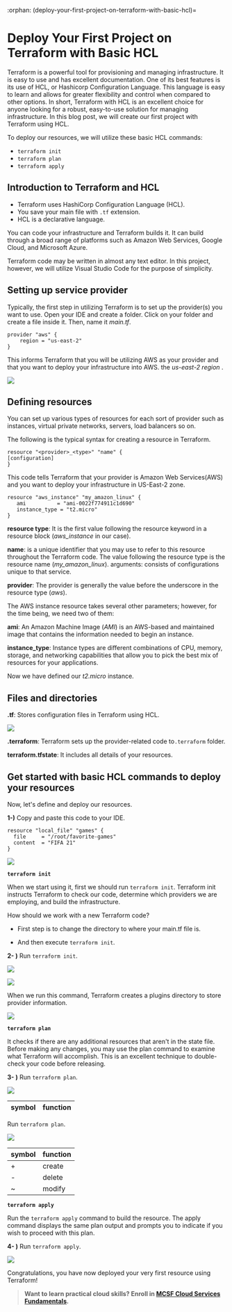 :orphan:
(deploy-your-first-project-on-terraform-with-basic-hcl)=

# Deploy Your First Project on Terraform with Basic HCL

Terraform is a powerful tool for provisioning and managing infrastructure. It is easy to use and has excellent documentation. One of its best features is its use of HCL, or Hashicorp Configuration Language. This language is easy to learn and allows for greater flexibility and control when compared to other options. In short, Terraform with HCL is an excellent choice for anyone looking for a robust, easy-to-use solution for managing infrastructure. In this blog post, we will create our first project with Terraform using HCL.

To deploy our resources, we will utilize these basic HCL commands:

- `terraform init`
- `terraform plan`
- `terraform apply`

## Introduction to Terraform and HCL

- Terraform uses HashiCorp Configuration Language (HCL).
- You save your main file with `.tf` extension.
- HCL is a declarative language.

You can code your infrastructure and Terraform builds it. It can build through a broad range of platforms such as Amazon Web Services, Google Cloud, and Microsoft Azure.

Terraform code may be written in almost any text editor. In this project, however, we will utilize Visual Studio Code for the purpose of simplicity.

## Setting up service provider

Typically, the first step in utilizing Terraform is to set up the provider(s) you want to use. Open your IDE and create a folder. Click on your folder and create a file inside it. Then, name it _main.tf_.

```
provider "aws" {
 	region = "us-east-2"
}
```

This informs Terraform that you will be utilizing AWS as your provider and that you want to deploy your infrastructure into AWS.
the _us-east-2 region_ .

![](images/terraform-commands1.png)

## Defining resources

You can set up various types of resources for each sort of provider such as instances, virtual private networks, servers, load balancers so on.

The following is the typical syntax for creating a resource in Terraform.

```
resource "<provider>_<type>" "name" {
[configuration]
}
```

This code tells Terraform that your provider is Amazon Web Services(AWS) and you want to deploy your infrastructure in US-East-2 zone.

```
resource "aws_instance" "my_amazon_linux" {
   ami          = "ami-0022f774911c1d690"
   instance_type = "t2.micro"
}
```

**resource type**: It is the first value following the resource keyword in a resource block (_aws_instance_ in our case).

**name**: is a unique identifier that you may use to refer to this resource throughout the Terraform code. The value following the resource type is the resource name (_my_amazon_linux_).
arguments: consists of configurations unique to that service.

**provider**: The provider is generally the value before the underscore in the resource type (_aws_).

The AWS instance resource takes several other parameters; however, for the time being, we need two of them:

**ami**: An Amazon Machine Image (_AMI_) is an AWS-based and maintained image that contains the information needed to begin an instance.

**instance_type**: Instance types are different combinations of CPU, memory, storage, and networking capabilities that allow you to pick the best mix of resources for your applications.

Now we have defined our _t2.micro_ instance.

## Files and directories

**.tf**: Stores configuration files in Terraform using HCL.

![](images/terraform-commands3.png)

**.terraform**: Terraform sets up the provider-related code to`.terraform` folder.

**terraform.tfstate**: It includes all details of your resources.

## Get started with basic HCL commands to deploy your resources

Now, let's define and deploy our resources.

**1-)** Copy and paste this code to your IDE.

```
resource "local_file" "games" {
  file     = "/root/favorite-games"
  content  = "FIFA 21"
}
```

![](images/terraform-commands8.png)

**`terraform init`**

When we start using it, first we should run `terraform init`. Terraform init instructs Terraform to check our code, determine which providers we are employing, and build the infrastructure.

How should we work with a new Terraform code?

- First step is to change the directory to where your main.tf file is.

- And then execute `terraform init`.

**2- )** Run `terraform init`.

![](images/terraform-commands4.png)

![](images/terraform-commands2.png)

When we run this command, Terraform creates a plugins directory to store provider information.

![](images/terraform-commands7.png)

**`terraform plan`**

It checks if there are any additional resources that aren't in the state file. Before making any changes, you may use the plan command to examine what Terraform will accomplish. This is an excellent technique to double-check your code before releasing.

**3- )** Run `terraform plan`.

![](images/terraform-commands5.png)

| symbol | function |
| ------ | -------- |

Run `terraform plan`.

![](images/terraform-commands5.png)

| symbol | function |
| ------ | -------- |
| +      | create   |
| -      | delete   |
| ~      | modify   |

**`terraform apply`**

Run the `terraform apply` command to build the resource. The apply command displays the same plan output and prompts you to indicate if you wish to proceed with this plan.

**4- )** Run `terraform apply`.

![](images/terraform-commands6.png)

Congratulations, you have now deployed your very first resource using Terraform!

> **Want to learn practical cloud skills? Enroll in [MCSF Cloud Services Fundamentals](https://www.mosse-institute.com/certifications/mcsf-cloud-services-fundamentals.html).**
